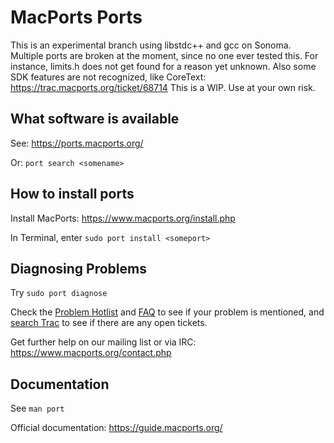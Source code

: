 # MacPorts Ports

This is an experimental branch using libstdc++ and gcc on Sonoma. Multiple ports are broken at the moment, since no one ever tested this.
For instance, limits.h does not get found for a reason yet unknown. Also some SDK features are not recognized, like CoreText: https://trac.macports.org/ticket/68714
This is a WIP. Use at your own risk.

## What software is available

See: <https://ports.macports.org/>

Or: `port search <somename>`

## How to install ports

Install MacPorts: <https://www.macports.org/install.php>

In Terminal, enter `sudo port install <someport>`

## Diagnosing Problems

Try `sudo port diagnose`

Check the [Problem Hotlist](https://trac.macports.org/wiki/ProblemHotlist) and
[FAQ](https://trac.macports.org/wiki/FAQ) to see if your problem is mentioned, and
[search Trac](https://trac.macports.org/search?q=&portsummarysearch=on) to see if there are
any open tickets.

Get further help on our mailing list or via IRC: <https://www.macports.org/contact.php>

## Documentation

See `man port`

Official documentation:  <https://guide.macports.org/>

